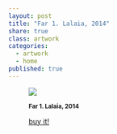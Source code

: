 ```yaml
---
layout: post
title: "Far 1. Lalaia, 2014"
share: true
class: artwork
categories:
  - artwork
  - home
published: true
---
```


<figure class="text-center">
	<img src="http://www.inpocketart.com/wp-content/uploads/2014/07/far1-Lalaia-2014-watermark.jpg">
	<figcaption>
		<p><small><strong>Far 1. Lalaia, 2014</strong></small></p>
		<p><a href="http://www.inpocketart.com/product/far-1-lalaia-2014/" class="btn btn-primary btn-lg"><i class="fa fa-credit-card"></i> buy it!</a></p>
	</figcaption>
</figure>